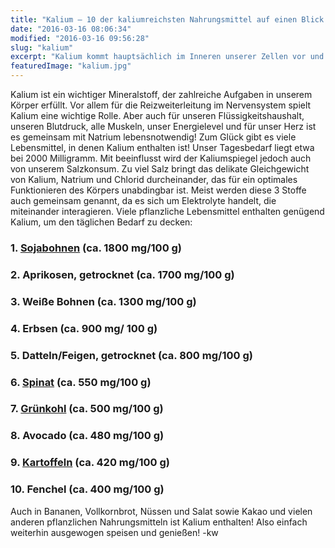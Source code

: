```yaml
---
title: "Kalium – 10 der kaliumreichsten Nahrungsmittel auf einen Blick!"
date: "2016-03-16 08:06:34"
modified: "2016-03-16 09:56:28"
slug: "kalium"
excerpt: "Kalium kommt hauptsächlich im Inneren unserer Zellen vor und ist für viele Körperfunktionen unentbehrlich! Wir zeigen Dir, wie Du mühelos Deinen Kaliumbedarf decken kannst! "
featuredImage: "kalium.jpg"
---
```


Kalium ist ein wichtiger Mineralstoff, der zahlreiche Aufgaben in unserem Körper erfüllt. Vor allem für die Reizweiterleitung im Nervensystem spielt Kalium eine wichtige Rolle. Aber auch für unseren Flüssigkeitshaushalt, unseren Blutdruck, alle Muskeln, unser Energielevel und für unser Herz ist es gemeinsam mit Natrium lebensnotwendig! Zum Glück gibt es viele Lebensmittel, in denen Kalium enthalten ist! Unser Tagesbedarf liegt etwa bei 2000 Milligramm. Mit beeinflusst wird der Kaliumspiegel jedoch auch von unserem Salzkonsum. Zu viel Salz bringt das delikate Gleichgewicht von Kalium, Natrium und Chlorid durcheinander, das für ein optimales Funktionieren des Körpers unabdingbar ist. Meist werden diese 3 Stoffe auch gemeinsam genannt, da es sich um Elektrolyte handelt, die miteinander interagieren. Viele pflanzliche Lebensmittel enthalten genügend Kalium, um den täglichen Bedarf zu decken:

### 1\. [Sojabohnen](https://www.veganblatt.com/soja-gesund) (ca. 1800 mg/100 g)

### 2\. Aprikosen, getrocknet (ca. 1700 mg/100 g)

### 3\. Weiße Bohnen (ca. 1300 mg/100 g)

### 4\. Erbsen (ca. 900 mg/ 100 g)

### 5\. Datteln/Feigen, getrocknet (ca. 800 mg/100 g)

### 6\. [Spinat](https://www.veganblatt.com/heimische-superfoods-spinat) (ca. 550 mg/100 g)

### 7\. [Grünkohl](https://www.veganblatt.com/gruenkohl) (ca. 500 mg/100 g)

### 8\. Avocado (ca. 480 mg/100 g)

### 9\. [Kartoffeln](https://www.veganblatt.com/heimische-superfoods-kartoffel) (ca. 420 mg/100 g)

### 10\. Fenchel (ca. 400 mg/100 g)

Auch in Bananen, Vollkornbrot, Nüssen und Salat sowie Kakao und vielen anderen pflanzlichen Nahrungsmitteln ist Kalium enthalten! Also einfach weiterhin ausgewogen speisen und genießen! -kw